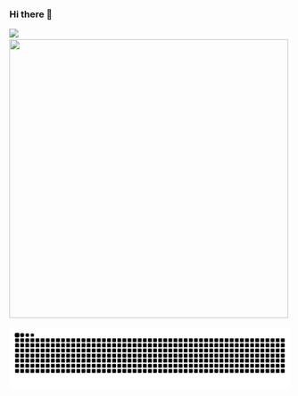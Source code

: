 ### Hi there 👋

<div>
<a href="https://github.com/Lhamcode">
<img loading="lazy" height="100em" src="https://github-readme-stats.vercel.app/api/top-langs/?username=Lhamcode&layout=compact&langs_count=7&theme=dracula"/>
<img loading="lazy" width="500" height="500" src="https://github-readme-stats.vercel.app/api?username=Lhamcode&show_icons=true&theme=dracula&include_all_commits=true&count_private=true"/>
</div>
  
<!--
**LhamCode/Lhamcode** is a ✨ _special_ ✨ repository because its `README.md` (this file) appears on your GitHub profile.

Here are some ideas to get you started:

- 🔭 I’m currently working on ...
- 🌱 I’m currently learning ...
- 👯 I’m looking to collaborate on ...
- 🤔 I’m looking for help with ...
- 💬 Ask me about ...
- 📫 How to reach me: ...
- 😄 Pronouns: ...
- ⚡ Fun fact: ... -->

![snake gif](https://github.com/Lhamcode/Lhamcode/blob/output/github-contribution-grid-snake.svg)
